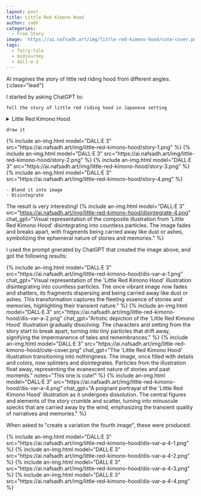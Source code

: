 ```yaml
---
layout: post
title: Little Red Kimono Hood
author: sadh
categories:
  - From Story
image: 'https://ai.nafsadh.art/img/little-red-kimono-hood/cute-cover.png'
tags:
  - fairy-tale
  - midjourney
  - dall-e-3
---
```


AI imagines the story of little red riding hood from different angles. {:class="lead"}

I started by asking ChatGPT to:

```
Tell the story of little red riding hood in Japanese setting
```

<details>
  <summary>Little Red Kimono Hood</summary>
  <blockquote>
  In a picturesque village nestled between the mountains and forests of ancient
  Japan, there lived a young girl named Akane. Known for her vibrant red kimono,
  she was fondly called "Akai Kimono no Akane" (Akane of the Red Kimono) by the
  villagers.
  <br/>
  Akane lived with her mother near the bamboo forests. One day, her mother asked
  her to deliver some fresh mochi and tea to her grandmother, who lived across
  the forest in a traditional Japanese house, or 'minka'. "Remember, Akane," her
  mother cautioned, "stay on the path and do not talk to strangers."
  <br/>
  But as Akane wandered through the forest, admiring the cherry blossoms and
  listening to the distant sound of a koto, she was approached by a cunning
  kitsune (fox) disguised as a wandering samurai. Entranced by her red kimono,
  the kitsune struck up a conversation and learned of Akane's destination.
  Offering a supposedly shorter route to the grandmother's house, the kitsune
  sent Akane on a wild goose chase, making her wander deeper into the forest.
  <br/>
  Swiftly, the kitsune reached the grandmother's minka and, using its magical
  abilities, locked the old woman in the storehouse. The fox then disguised
  itself as the grandmother and waited for Akane.
  <br/>
  When Akane finally arrived, she immediately sensed something was amiss.
  "Obāsan," she said, "why are your eyes so sharp?" The kitsune, improvising,
  replied, "All the better to see you with, my dear." Growing suspicious, Akane
  further questioned, "And why are your teeth so long?" To which the kitsune
  responded, "All the better to eat this delicious mochi you've brought!"
  <br/>
  Just as the kitsune was about to reveal its true form and pounce, a loud noise
  echoed through the minka. The village's renowned onmyoji (a spiritual master)
  had been passing by and sensed the mischievous presence of the kitsune. Using
  his spiritual abilities, he quickly subdued the kitsune and rescued both Akane
  and her grandmother.
  <br/>
  The story of "Akai Kimono no Akane" became legendary in the village, a
  reminder for children to always heed the advice of their elders and to be wary
  of the enchanting mysteries of the forest.
  <br/>
  And as for the kitsune? It was said that the onmyoji had transformed it into a
  protective guardian statue, forever watching over the village, ensuring that
  no harm would come to its residents again.
</blockquote>
</details>

```
draw it
```

<div class="row row-cols-1 row-cols-sm-2 row-cols-md-4">
{% include an-img.html model="DALL·E 3"
src="https://ai.nafsadh.art/img/little-red-kimono-hood/story-1.png"
%}
{% include an-img.html model="DALL·E 3"
src="https://ai.nafsadh.art/img/little-red-kimono-hood/story-2.png"
%}
{% include an-img.html model="DALL·E 3"
src="https://ai.nafsadh.art/img/little-red-kimono-hood/story-3.png"
%}
{% include an-img.html model="DALL·E 3"
src="https://ai.nafsadh.art/img/little-red-kimono-hood/story-4.png"
%}
</div>

```
- Blend it into image 
- Disintegrate
```
The result is very interesting!
{% include an-img.html model="DALL·E 3"
src="https://ai.nafsadh.art/img/little-red-kimono-hood/disintegrate-4.png"
chat_gpt="Visual representation of the composite illustration from 'Little Red Kimono Hood' disintegrating into countless particles. The image fades and breaks apart, with fragments being carried away like dust or ashes, symbolizing the ephemeral nature of stories and memories."
%}

I used the prompt gnerated by ChatGPT that created the image above, and got the
following results:

<div class="row row-cols-1 row-cols-sm-2 row-cols-md-4">
{% include an-img.html model="DALL·E 3"
src="https://ai.nafsadh.art/img/little-red-kimono-hood/dis-var-a-1.png"
chat_gpt="Visual representation of the 'Little Red Kimono Hood' illustration disintegrating into countless particles. The once vibrant image now fades and shatters, its fragments dispersing and being carried away like dust or ashes. This transformation captures the fleeting essence of stories and memories, highlighting their transient nature."
%}
{% include an-img.html model="DALL·E 3"
src="https://ai.nafsadh.art/img/little-red-kimono-hood/dis-var-a-2.png"
chat_gpt="Artistic depiction of the 'Little Red Kimono Hood' illustration gradually dissolving. The characters and setting from the story start to break apart, turning into tiny particles that drift away, signifying the impermanence of tales and remembrances."
%}
{% include an-img.html model="DALL·E 3"
src="https://ai.nafsadh.art/img/little-red-kimono-hood/cute-cover.png"
chat_gpt="The 'Little Red Kimono Hood' illustration transitioning into nothingness. The image, once filled with details and colors, now splinters and disintegrates. Particles from the illustration float away, representing the evanescent nature of stories and past moments."
notes="This one is cute!"
%}
{% include an-img.html model="DALL·E 3"
src="https://ai.nafsadh.art/img/little-red-kimono-hood/dis-var-a-4.png"
chat_gpt="A poignant portrayal of the 'Little Red Kimono Hood' illustration as it undergoes dissolution. The central figures and elements of the story crumble and scatter, turning into minuscule specks that are carried away by the wind, emphasizing the transient quality of narratives and memories."
%}
</div>

When asked to "create a variation the fourth image", these were produced:
<div class="row row-cols-1 row-cols-sm-2 row-cols-md-4">
{% include an-img.html model="DALL·E 3"
src="https://ai.nafsadh.art/img/little-red-kimono-hood/dis-var-a-4-1.png"
%}
{% include an-img.html model="DALL·E 3"
src="https://ai.nafsadh.art/img/little-red-kimono-hood/dis-var-a-4-2.png"
%}
{% include an-img.html model="DALL·E 3"
src="https://ai.nafsadh.art/img/little-red-kimono-hood/dis-var-a-4-3.png"
%}
{% include an-img.html model="DALL·E 3"
src="https://ai.nafsadh.art/img/little-red-kimono-hood/dis-var-a-4-4.png"
%}
</div>
